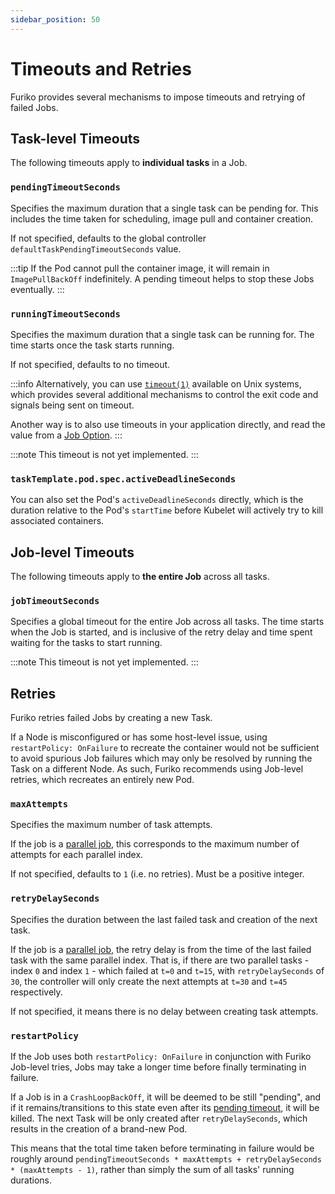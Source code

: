 ```yaml
---
sidebar_position: 50
---
```


# Timeouts and Retries

Furiko provides several mechanisms to impose timeouts and retrying of failed Jobs.

## Task-level Timeouts

The following timeouts apply to **individual tasks** in a Job.

### `pendingTimeoutSeconds`

Specifies the maximum duration that a single task can be pending for. This includes the time taken for scheduling, image pull and container creation.

If not specified, defaults to the global controller `defaultTaskPendingTimeoutSeconds` value.

:::tip
If the Pod cannot pull the container image, it will remain in `ImagePullBackOff` indefinitely. A pending timeout helps to stop these Jobs eventually.
:::

### `runningTimeoutSeconds`

Specifies the maximum duration that a single task can be running for. The time starts once the task starts running.

If not specified, defaults to no timeout.

:::info
Alternatively, you can use [`timeout(1)`](https://man7.org/linux/man-pages/man1/timeout.1.html) available on Unix systems, which provides several additional mechanisms to control the exit code and signals being sent on timeout.

Another way is to also use timeouts in your application directly, and read the value from a [Job Option](../jobconfig/job-options.md).
:::

:::note
This timeout is not yet implemented.
:::

### `taskTemplate.pod.spec.activeDeadlineSeconds`

You can also set the Pod's `activeDeadlineSeconds` directly, which is the duration relative to the Pod's `startTime` before Kubelet will actively try to kill associated containers.

## Job-level Timeouts

The following timeouts apply to **the entire Job** across all tasks.

### `jobTimeoutSeconds`

Specifies a global timeout for the entire Job across all tasks. The time starts when the Job is started, and is inclusive of the retry delay and time spent waiting for the tasks to start running.

:::note
This timeout is not yet implemented.
:::

## Retries

Furiko retries failed Jobs by creating a new Task.

If a Node is misconfigured or has some host-level issue, using `restartPolicy: OnFailure` to recreate the container would not be sufficient to avoid spurious Job failures which may only be resolved by running the Task on a different Node. As such, Furiko recommends using Job-level retries, which recreates an entirely new Pod.

### `maxAttempts`

Specifies the maximum number of task attempts.

If the job is a [parallel job](./parallelism.mdx), this corresponds to the maximum number of attempts for each parallel index.

If not specified, defaults to `1` (i.e. no retries). Must be a positive integer.

### `retryDelaySeconds`

Specifies the duration between the last failed task and creation of the next task.

If the job is a [parallel job](./parallelism.mdx), the retry delay is from the time of the last failed task with the same parallel index. That is, if there are two parallel tasks - index `0` and index `1` - which failed at `t=0` and `t=15`, with `retryDelaySeconds` of `30`, the controller will only create the next attempts at `t=30` and `t=45` respectively.

If not specified, it means there is no delay between creating task attempts.

### `restartPolicy`

If the Job uses both `restartPolicy: OnFailure` in conjunction with Furiko Job-level tries, Jobs may take a longer time before finally terminating in failure.

If a Job is in a `CrashLoopBackOff`, it will be deemed to be still "pending", and if it remains/transitions to this state even after its [pending timeout](#pendingtimeoutseconds), it will be killed. The next Task will be only created after `retryDelaySeconds`, which results in the creation of a brand-new Pod.

This means that the total time taken before terminating in failure would be roughly around `pendingTimeoutSeconds * maxAttempts + retryDelaySeconds * (maxAttempts - 1)`, rather than simply the sum of all tasks' running durations.
